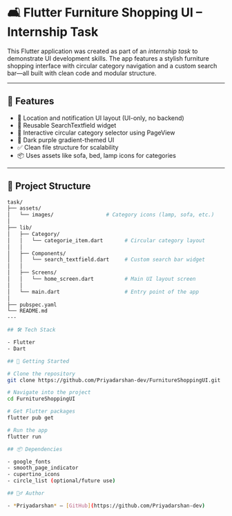 # 🛋 Flutter Furniture Shopping UI – Internship Task

This Flutter application was created as part of an *internship task* to demonstrate UI development skills. The app features a stylish furniture shopping interface with circular category navigation and a custom search bar—all built with clean code and modular structure.

---

## 📱 Features

- 📍 Location and notification UI layout (UI-only, no backend)
- 🔎 Reusable SearchTextfield widget
- 🔄 Interactive circular category selector using PageView
- 🎨 Dark purple gradient-themed UI
- ✅ Clean file structure for scalability
- 📦 Uses assets like sofa, bed, lamp icons for categories

---

## 📁 Project Structure

```bash
task/
├── assets/
│   └── images/                 # Category icons (lamp, sofa, etc.)
│
├── lib/
│   ├── Category/
│   │   └── categorie_item.dart       # Circular category layout
│   │
│   ├── Components/
│   │   └── search_textfield.dart     # Custom search bar widget
│   │
│   ├── Screens/
│   │   └── home_screen.dart          # Main UI layout screen
│   │
│   └── main.dart                     # Entry point of the app
│
├── pubspec.yaml
└── README.md
---

## 🛠 Tech Stack

- Flutter
- Dart

## 🚀 Getting Started

# Clone the repository
git clone https://github.com/Priyadarshan-dev/FurnitureShoppingUI.git

# Navigate into the project
cd FurnitureShoppingUI

# Get Flutter packages
flutter pub get

# Run the app
flutter run

## 📦 Dependencies

- google_fonts
- smooth_page_indicator
- cupertino_icons
- circle_list (optional/future use)

## 🙋‍♂ Author

- *Priyadarshan* – [GitHub](https://github.com/Priyadarshan-dev)


